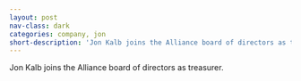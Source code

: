 ```yaml
---
layout: post
nav-class: dark
categories: company, jon
short-description: 'Jon Kalb joins the Alliance board of directors as treasurer.'
---
```

Jon Kalb joins the Alliance board of directors as treasurer.

